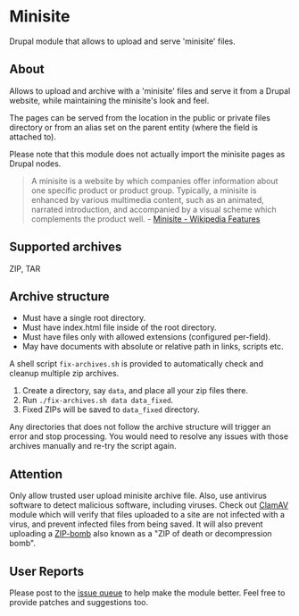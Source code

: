 Minisite
========
Drupal module that allows to upload and serve 'minisite' files.

About
-----
Allows to upload and archive with a 'minisite' files and serve it from a 
Drupal website, while maintaining the minisite's look and feel. 

The pages can be served from the location in the public or private files 
directory or from an alias set on the parent entity (where the field is attached
to). 

Please note that this module does not actually import the minisite pages as 
Drupal nodes.

> A minisite is a website by which companies offer information about one 
specific product or product group. Typically, a minisite is enhanced by 
various multimedia content, such as an animated, narrated introduction, 
and accompanied by a visual scheme which complements the product 
well. - [Minisite - Wikipedia Features](https://en.wikipedia.org/wiki/Minisite)

Supported archives
------------------
ZIP, TAR

Archive structure
-----------------
- Must have a single root directory.
- Must have index.html file inside of the root directory.
- Must have files only with allowed extensions (configured per-field).
- May have documents with absolute or relative path in links, scripts etc.

A shell script `fix-archives.sh` is provided to automatically check and cleanup
multiple zip archives.

1. Create a directory, say `data`, and place all your zip files there.
2. Run `./fix-archives.sh data data_fixed`\.
3. Fixed ZIPs will be saved to `data_fixed` directory.

Any directories that does not follow the archive structure will trigger an error
and stop processing. You would need to resolve any issues with those archives
manually and re-try the script again.

Attention
---------
Only allow trusted user upload minisite archive file. Also, use antivirus 
software to detect malicious software, including viruses. 
Check out [ClamAV](https://www.drupal.org/project/clamav) module which will 
verify that files uploaded to a site are not infected with a virus, and prevent
infected files from being saved. It will also prevent uploading a 
[ZIP-bomb](https://en.wikipedia.org/wiki/Zip_bomb) also known as a "ZIP of 
death or decompression bomb".

User Reports
------------
Please post to the [issue queue](https://www.drupal.org/project/issues/minisite) 
to help make the module better. Feel free to provide patches and suggestions 
too.
